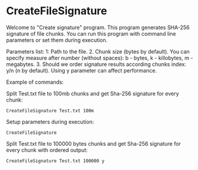 # CreateFileSignature

Welcome to "Create signature" program.
This program generates SHA-256 signature of file chunks.
You can run this program with command line parameters or set them during execution.

Parameters list:
1: Path to the file.
2. Chunk size (bytes by default). You can specify measure after number (without spaces): b - bytes, k - killobytes, m - megabytes. 
3. Should we order signature results according chunks index: y/n (n by default). Using y parameter can affect performance.

Example of commands:

Split Test.txt file to 100mb chunks and get Sha-256 signature for every chunk:
```
CreateFileSignature Test.txt 100m
```
Setup parameters during execution:
```
CreateFileSignature
```
Split Test.txt file to 100000 bytes chunks and get Sha-256 signature for every chunk with ordered output:
```
CreateFileSignature Test.txt 100000 y
```
